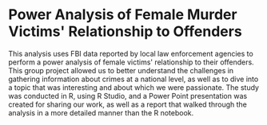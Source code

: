 # Power Analysis of Female Murder Victims' Relationship to Offenders

This analysis uses FBI data reported by local law enforcement agencies to perform a power analysis of female victims' relationship to their offenders.  This group project allowed us to better understand the challenges in gathering information about crimes at a national level, as well as to dive into a topic that was interesting and about which we were passionate.  The study was conducted in R, using R Studio, and a Power Point presentation was created for sharing our work, as well as a report that walked through the analysis in a more detailed manner than the R notebook.
